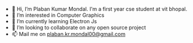 - 👋 Hi, I’m Plaban Kumar Mondal. I'm a first year cse student at vit bhopal.
- 👀 I’m interested in Computer Graphics
- 🌱 I’m currently learning Electron Js
- 💞️ I’m looking to collaborate on any open source project
- 📫 Mail me on plaban.kr.mondal00@gmail.com

<!---
PlabanKr/PlabanKr is a ✨ special ✨ repository because its `README.md` (this file) appears on your GitHub profile.
You can click the Preview link to take a look at your changes.
--->
